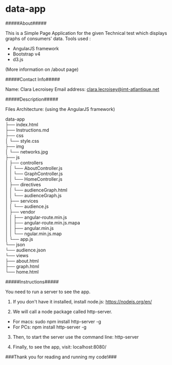 # data-app


#####About#####

This is a Simple Page Application for the given Technical test which displays graphs of consumers' data.
Tools used :
- AngularJS framework
- Bootstrap v4
- d3.js

(More information on /about page)


#####Contact Info#####

Name: Clara Lecroisey
Email address: clara.lecroisey@imt-atlantique.net


#####Description#####

Files Architecture: (using the AngularJS framework)

data-app  
├── index.html  
├── Instructions.md  
├── css  
│   └── style.css  
├── img  
│   └── networks.jpg  
├── js  
│   ├── controllers  
│   │   └── AboutController.js  
│   │   └── GraphController.js  
│   │   └── HomeController.js  
│   ├── directives  
│   │   └── audienceGraph.html  
│   │   └── audienceGraph.js  
│   ├── services  
│   │   └── audience.js  
│   ├── vendor  
│   │   ├── angular-route.min.js  
│   │   ├── angular-route.min.js.mapa  
│   │   ├── angular.min.js  
│   │   └── ngular.min.js.map  
│   └── app.js  
└── json  
    └── audience.json  
└── views  
    ├── about.html  
    ├── graph.html  
    └── home.html  


#####Instructions#####

You need to run a server to see the app. 

1. If you don't have it installed, install node.js: https://nodejs.org/en/

2. We will call a node package called http-server.
- For macs: sudo npm install http-server -g
- For PCs: npm install http-server -g

3. Then, to start the server use the command line: http-server

4. Finally, to see the app, visit: localhost:8080/



###Thank you for reading and running my code!###
